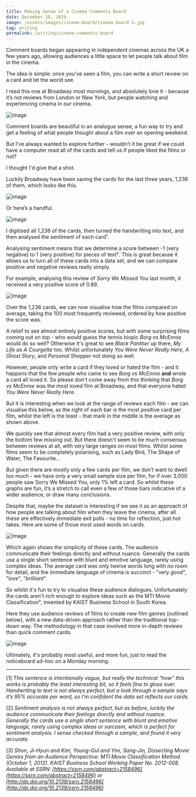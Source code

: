 ```yaml
---
title: Making Sense of a Cinema Comments Board
date: December 18, 2019
image: /assets/images/cinema-board/cinema-board-1.jpg
tag: writing
permalink: /writing/cinema-comments-board
---
```

<script type="text/javascript" src="https://www.gstatic.com/charts/loader.js"></script>
<script type="text/javascript" src="/assets/charts/cinema-comments-board.js"></script>

Comment boards began appearing in independent cinemas across the UK a few years ago, allowing audiences a little space to let people talk about film in the cinema. 

The idea is simple: once you've seen a film, you can write a short review on a card and let the world see.

I read this one at Broadway most mornings, and absolutely love it - because it’s not reviews from London or New York, but people watching and experiencing cinema in _our_ cinema. 

![image](/assets/images/cinema-board/cinema-board-2.jpg)

Comment boards are beautiful in an analogue sense, a fun way to try and get a feeling of what people thought about a film over an opening weekend. 

But I’ve always wanted to explore further - wouldn’t it be great if we could have a computer read all of the cards and tell us if people liked the films or not?

I thought I'd give that a shot. 

Luckily Broadway have been saving the cards for the last three years, 1,236 of them, which looks like this. 

![image](/assets/images/cinema-board/cinema-board-1.jpg)

Or here’s a handful.

![image](/assets/images/cinema-board/cinema-board-3.gif)

I digitised all 1,236 of the cards, then turned the handwriting into text, and then analysed the sentiment of each card¹.

Analysing sentiment means that we determine a score between -1 (very negative) to 1 (very positive) for pieces of text². This is great because it allows us to turn all of these cards into a data set, and we can compare positive and negative reviews really simply. 

For example, analysing this review of _Sorry We Missed You_ last month, it received a very positive score of 0.89. 

![image](/assets/images/cinema-board/cinema-board-4.png)

Over the 1,236 cards, we can now visualise how the films compared on average, taking the 100 most frequently reviewed, ordered by how positive the score was.

<div id="bar_chart" class="chart"></div>

A relief to see almost entirely positive scores, but with some surprising films coming out on top - who would guess the tennis biopic _Borg vs McEnroe_ would do so well? Otherwise it's great to see _Black Panther_ up there, _My Life as A Courgette_ too. 
Whilst unfortunately _You Were Never Really Here_, _A Ghost Story_, and _Personal Shopper_ not doing so well. 

However, people only write a card if they loved or hated the film - and it happens that the few people who came to see _Borg vs McEnroe_ **and** wrote a card all loved it. So please don't come away from this thinking that _Borg vs McEnroe_ was the most loved film at Broadway, and that everyone hated _You Were Never Really Here_.

But it is interesting when we look at the range of reviews each film - we can visualise this below, as the right of each bar is the most positive card per film, whilst the left is the least - that mark in the middle is the average as shown above. 

<div id="candle" class="chart"></div>

We quickly see that almost every film had a very positive review, with only the bottom few missing out. But there doesn't seem to be much consensus between reviews at all, with very large ranges on most films. Whilst some films seem to be completely polarising, such as Lady Bird, The Shape of Water, The Favourite...

But given there are mostly only a few cards per film, we don’t want to dwell too much - we have only a very small sample size per film, for if over 3,000 people saw Sorry We Missed You, only 1% left a card. So whilst these graphs are fun, it’s a stretch to call even a few of those bars indicative of a wider audience, or draw many conclusions. 

Despite that, maybe the dataset is interesting if we see it as an approach of how people are talking about film when they leave the cinema, after all these are effectively immediate exit polls - no time for reflection, just hot takes. Here are some of those most used words on cards.

![image](/assets/images/cinema-board/cinema-board-5.png)

Which again shows the simplicity of these cards. The audience communicate their feelings directly and without nuance. Generally the cards use a single short sentence with blunt and emotive language, rarely using complex ideas. The average card was only twelve words long with no room for detail, and the immediate language of cinema is succinct - "_very good_", "_love_", "_brilliant_". 

So whilst it's fun to try to visualise these audience dialogues. Unfortunately the cards aren't rich enough to explore ideas such as the MTI Movie Classification³, invented by KAIST Business School in South Korea. 

Here they use audience reviews of films to create new film genres (outlined below), with a new data-driven approach rather than the traditional top-down way. The methodology in that case involved more in-depth reviews than quick comment cards. 

![image](/assets/images/cinema-board/cinema-board-6.png)


Ultimately, it's probably most useful, and more fun, just to read the noticeboard ad-hoc on a Monday morning.

---

[1] _This sentence is intentionally vague, but really the technical “how” this works is probably the least interesting bit, so it feels fine to gloss over. Handwriting to text is not always perfect, but a look through a sample says it’s 95% accurate per word, so I’m confident the data set reflects our cards._

[2] _Sentiment analysis is not always perfect, but as before, luckily the audience communicate their feelings directly and without nuance. Generally the cards use a single short sentence with blunt and emotive language, rarely using complex ideas or sarcasm, which is perfect for sentiment analysis. I sense checked through a sample, and found it very accurate._

[3] _Shon, Ji-Hyun and Kim, Young-Gul and Yim, Sang-Jin, Dissecting Movie Genres from an Audience Perspective: MTI Movie Classification Method (October 1, 2012). KAIST Business School Working Paper No. 2012-008. Available at SSRN: [https://ssrn.com/abstract=2158496](https://ssrn.com/abstract=2158496) or [http://dx.doi.org/10.2139/ssrn.2158496](http://dx.doi.org/10.2139/ssrn.2158496)_